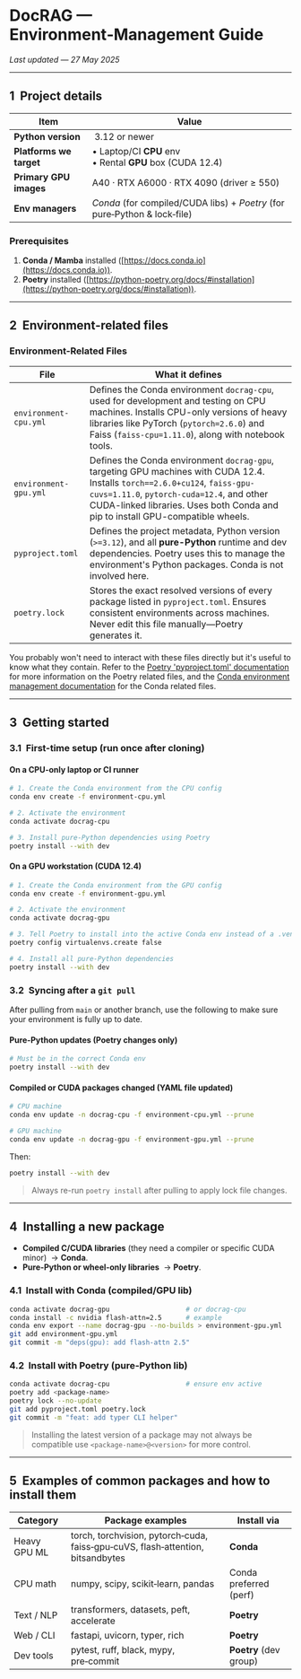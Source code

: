 # DocRAG — Environment‑Management Guide

*Last updated — 27 May 2025*

---

## 1  Project details

| Item                    | Value                                                                     |
| ----------------------- | ------------------------------------------------------------------------- |
| **Python version**      |  3.12 or newer                                                            |
| **Platforms we target** | • Laptop/CI **CPU** env  <br>• Rental **GPU** box (CUDA 12.4)             |
| **Primary GPU images**  | A40 · RTX A6000 · RTX 4090 (driver ≥ 550)                                 |
| **Env managers**        | *Conda* (for compiled/CUDA libs) + *Poetry* (for pure‑Python & lock‑file) |

### Prerequisites

1. **Conda / Mamba** installed ([https://docs.conda.io](https://docs.conda.io)).
2. **Poetry** installed ([https://python-poetry.org/docs/#installation](https://python-poetry.org/docs/#installation)).

---

## 2  Environment‑related files

### Environment-Related Files

| **File**              | **What it defines**                                                                                                                                       |
|-----------------------|------------------------------------------------------------------------------------------------------------------------------------------------------------|
| `environment-cpu.yml` | Defines the Conda environment `docrag-cpu`, used for development and testing on CPU machines. Installs CPU-only versions of heavy libraries like PyTorch (`pytorch=2.6.0`) and Faiss (`faiss-cpu=1.11.0`), along with notebook tools. |
| `environment-gpu.yml` | Defines the Conda environment `docrag-gpu`, targeting GPU machines with CUDA 12.4. Installs `torch==2.6.0+cu124`, `faiss-gpu-cuvs=1.11.0`, `pytorch-cuda=12.4`, and other CUDA-linked libraries. Uses both Conda and pip to install GPU-compatible wheels. |
| `pyproject.toml`      | Defines the project metadata, Python version (`>=3.12`), and all **pure-Python** runtime and dev dependencies. Poetry uses this to manage the environment's Python packages. Conda is not involved here. |
| `poetry.lock`         | Stores the exact resolved versions of every package listed in `pyproject.toml`. Ensures consistent environments across machines. Never edit this file manually—Poetry generates it. |


You probably won't need to interact with these files directly but it's useful to know what they contain. Refer to the [Poetry 'pyproject.toml' documentation](https://python-poetry.org/docs/pyproject/) for more information on the Poetry related files, and the [Conda environment management documentation](https://docs.conda.io/projects/conda/en/latest/user-guide/tasks/manage-environments.html) for the Conda related files.

---

## 3  Getting started

### 3.1 First-time setup (run once after cloning)

#### On a CPU-only laptop or CI runner

```bash
# 1. Create the Conda environment from the CPU config
conda env create -f environment-cpu.yml

# 2. Activate the environment
conda activate docrag-cpu

# 3. Install pure-Python dependencies using Poetry
poetry install --with dev

```

#### On a GPU workstation (CUDA 12.4)
```bash
# 1. Create the Conda environment from the GPU config
conda env create -f environment-gpu.yml

# 2. Activate the environment
conda activate docrag-gpu

# 3. Tell Poetry to install into the active Conda env instead of a .venv
poetry config virtualenvs.create false

# 4. Install all pure-Python dependencies
poetry install --with dev
```

### 3.2 Syncing after a `git pull`

After pulling from `main` or another branch, use the following to make sure your environment is fully up to date.

####  Pure-Python updates (Poetry changes only)

```bash
# Must be in the correct Conda env
poetry install --with dev
```

####  Compiled or CUDA packages changed (YAML file updated)

```bash
# CPU machine
conda env update -n docrag-cpu -f environment-cpu.yml --prune

# GPU machine
conda env update -n docrag-gpu -f environment-gpu.yml --prune
```

Then:

```bash
poetry install --with dev
```

>  Always re-run `poetry install` after pulling to apply lock file changes.

---

## 4  Installing a new package

* **Compiled C/CUDA libraries** (they need a compiler or specific CUDA minor)  → **Conda**.
* **Pure‑Python or wheel‑only libraries**  → **Poetry**.


### 4.1  Install **with Conda** (compiled/GPU lib)

```bash
conda activate docrag-gpu                   # or docrag-cpu
conda install -c nvidia flash-attn=2.5      # example
conda env export --name docrag-gpu --no-builds > environment-gpu.yml
git add environment-gpu.yml
git commit -m "deps(gpu): add flash‑attn 2.5"
```

### 4.2  Install **with Poetry** (pure‑Python lib)

```bash
conda activate docrag-cpu                   # ensure env active
poetry add <package-name>
poetry lock --no-update
git add pyproject.toml poetry.lock
git commit -m "feat: add typer CLI helper"
```

>  Installing the latest version of a package may not always be compatible use `<package-name>@<version>` for more control.

---

## 5  Examples of common packages and how to install them

| Category     | Package examples                                                                | Install via            |
| ------------ | ------------------------------------------------------------------------------- | ---------------------- |
| Heavy GPU ML | torch, torchvision, pytorch‑cuda, faiss‑gpu‑cuVS, flash‑attention, bitsandbytes | **Conda**              |
| CPU math     | numpy, scipy, scikit‑learn, pandas                                              | Conda preferred (perf) |
| Text / NLP   | transformers, datasets, peft, accelerate                                        | **Poetry**             |
| Web / CLI    | fastapi, uvicorn, typer, rich                                                   | **Poetry**             |
| Dev tools    | pytest, ruff, black, mypy, pre‑commit                                           | **Poetry** (dev group) |
